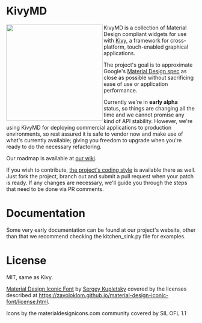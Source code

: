KivyMD
======

<img align="left" height="256" src="https://raw.githubusercontent.com/kivymd/KivyMD/master/assets/kivymd_logo.png"/>

KivyMD is a collection of Material Design compliant widgets for use with [Kivy](http://kivy.org), a framework for cross-platform, touch-enabled graphical applications.

The project's goal is to approximate Google's [Material Design spec](https://www.google.com/design/spec/material-design/introduction.html) as close as possible without sacrificing ease of use or application performance.

Currently we're in **early alpha** status, so things are changing all the time and we cannot promise any kind of API stability. However, we're using KivyMD for deploying commercial applications to production environments, so rest assured it is safe to vendor now and make use of what's currently available; giving you freedom to upgrade when you're ready to do the necessary refactoring.

Our roadmap is available at [our wiki](https://github.com/kivymd/KivyMD/wiki/Roadmap).

If you wish to contribute, [the project's coding style](https://github.com/kivymd/KivyMD/wiki/Coding-style) is available there as well. Just fork the project, branch out and submit a pull request when your patch is ready. If any changes are necessary, we'll guide you through the steps that need to be done via PR comments.

Documentation
=============

Some very early documentation can be found at our project's website, other than that we recommend checking the kitchen_sink.py file for examples.

License
=======

MIT, same as Kivy.

[Material Design Iconic Font](https://github.com/zavoloklom/material-design-iconic-font) by [Sergey Kupletsky](https://twitter.com/zavoloklom) covered by the licenses described at https://zavoloklom.github.io/material-design-iconic-font/license.html.

Icons by the materialdesignicons.com community covered by SIL OFL 1.1
